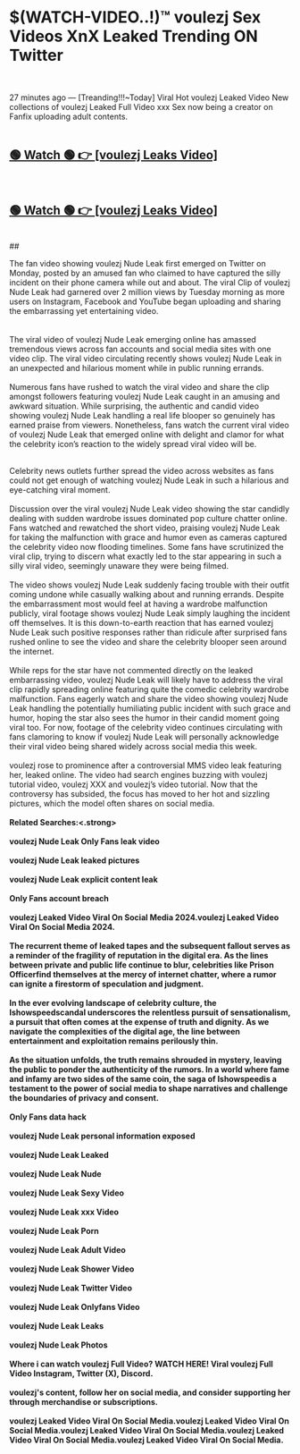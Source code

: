 

# $(WATCH-VIDEO..!)™ voulezj Sex Videos XnX Leaked Trending ON Twitter<br>
<br>

27 minutes ago — [Treanding!!!~Today] Viral Hot voulezj Leaked Video New collections of voulezj Leaked Full Video xxx Sex now being a creator on Fanfix uploading adult contents.
<br>
 <br>

##  <a href="https://clipsfans.site/?title=voulezj&ref=git">🟢 Watch 🟢 👉 [voulezj Leaks Video]</a><br>
  <br>

##  <a href="https://clipsfans.site/?title=voulezj&ref=git">🟢 Watch 🟢 👉 [voulezj Leaks Video]</a><br>
  <br>
  ##
  <br>

The fan video showing voulezj Nude Leak first emerged on Twitter on Monday, posted by an amused fan who claimed to have captured the silly incident on their phone camera while out and about. The viral Clip of voulezj Nude Leak had garnered over 2 million views by Tuesday morning as more users on Instagram, Facebook and YouTube began uploading and sharing the embarrassing yet entertaining video.
<br><br>
  <br>
The viral video of voulezj Nude Leak emerging online has amassed tremendous views across fan accounts and social media sites with one video clip. The viral video circulating recently shows voulezj Nude Leak in an unexpected and hilarious moment while in public running errands.
<br><br>
Numerous fans have rushed to watch the viral video and share the clip amongst followers featuring voulezj Nude Leak caught in an amusing and awkward situation. While surprising, the authentic and candid video showing voulezj Nude Leak handling a real life blooper so genuinely has earned praise from viewers. Nonetheless, fans watch the current viral video of voulezj Nude Leak that emerged online with delight and clamor for what the celebrity icon’s reaction to the widely spread viral video will be.
<br><br>

Celebrity news outlets further spread the video across websites as fans could not get enough of watching voulezj Nude Leak in such a hilarious and eye-catching viral moment.
<br><br>
Discussion over the viral voulezj Nude Leak video showing the star candidly dealing with sudden wardrobe issues dominated pop culture chatter online. Fans watched and rewatched the short video, praising voulezj Nude Leak for taking the malfunction with grace and humor even as cameras captured the celebrity video now flooding timelines. Some fans have scrutinized the viral clip, trying to discern what exactly led to the star appearing in such a silly viral video, seemingly unaware they were being filmed.
<br><br>
The video shows voulezj Nude Leak suddenly facing trouble with their outfit coming undone while casually walking about and running errands. Despite the embarrassment most would feel at having a wardrobe malfunction publicly, viral footage shows voulezj Nude Leak simply laughing the incident off themselves. It is this down-to-earth reaction that has earned voulezj Nude Leak such positive responses rather than ridicule after surprised fans rushed online to see the video and share the celebrity blooper seen around the internet.
<br><br>
While reps for the star have not commented directly on the leaked embarrassing video, voulezj Nude Leak will likely have to address the viral clip rapidly spreading online featuring quite the comedic celebrity wardrobe malfunction. Fans eagerly watch and share the video showing voulezj Nude Leak handling the potentially humiliating public incident with such grace and humor, hoping the star also sees the humor in their candid moment going viral too. For now, footage of the celebrity video continues circulating with fans clamoring to know if voulezj Nude Leak will personally acknowledge their viral video being shared widely across social media this week.
<br><br>
voulezj rose to prominence after a controversial MMS video leak featuring her, leaked online. The video had search engines buzzing with voulezj tutorial video, voulezj XXX and voulezj’s video tutorial. Now that the controversy has subsided, the focus has moved to her hot and sizzling pictures, which the model often shares on social media.
<br><br>
<strong>Related Searches:<.strong>
<br><br>
voulezj Nude Leak Only Fans leak video
<br><br>
voulezj Nude Leak leaked pictures
<br><br>
voulezj Nude Leak explicit content leak
<br><br>
Only Fans account breach
<br><br>
voulezj Leaked Video Viral On Social Media 2024.voulezj Leaked Video Viral On Social Media 2024.
<br><br>
The recurrent theme of leaked tapes and the subsequent fallout serves as a reminder of the fragility of reputation in the digital era. As the lines between private and public life continue to blur, celebrities like Prison Officerfind themselves at the mercy of internet chatter, where a rumor can ignite a firestorm of speculation and judgment.
<br><br>
In the ever evolving landscape of celebrity culture, the Ishowspeedscandal underscores the relentless pursuit of sensationalism, a pursuit that often comes at the expense of truth and dignity. As we navigate the complexities of the digital age, the line between entertainment and exploitation remains perilously thin.
<br><br>
As the situation unfolds, the truth remains shrouded in mystery, leaving the public to ponder the authenticity of the rumors. In a world where fame and infamy are two sides of the same coin, the saga of Ishowspeedis a testament to the power of social media to shape narratives and challenge the boundaries of privacy and consent.
<br><br>
Only Fans data hack
<br><br>
voulezj Nude Leak personal information exposed
<br><br>
voulezj Nude Leak Leaked
<br><br>
voulezj Nude Leak Nude
<br><br>
voulezj Nude Leak Sexy Video
<br><br>
voulezj Nude Leak xxx Video
<br><br>
voulezj Nude Leak Porn
<br><br>
voulezj Nude Leak Adult Video
<br><br>
voulezj Nude Leak Shower Video
<br><br>
voulezj Nude Leak Twitter Video
<br><br>
voulezj Nude Leak Onlyfans Video
<br><br>
voulezj Nude Leak Leaks
<br><br>
voulezj Nude Leak Photos
<br><br>
Where i can watch voulezj Full Video? WATCH HERE! Viral voulezj Full Video Instagram, Twitter (X), Discord.
<br><br>
voulezj's content, follow her on social media, and consider supporting her through merchandise or subscriptions.
<br><br>
voulezj Leaked Video Viral On Social Media.voulezj Leaked Video Viral On Social Media.voulezj Leaked Video Viral On Social Media.voulezj Leaked Video Viral On Social Media.voulezj Leaked Video Viral On Social Media.

